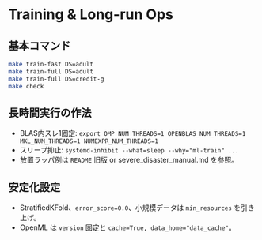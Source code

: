 # Training & Long-run Ops

## 基本コマンド
```bash
make train-fast DS=adult
make train-full DS=adult
make train-full DS=credit-g
make check
````

## 長時間実行の作法

* BLAS内スレ1固定: `export OMP_NUM_THREADS=1 OPENBLAS_NUM_THREADS=1 MKL_NUM_THREADS=1 NUMEXPR_NUM_THREADS=1`
* スリープ抑止: `systemd-inhibit --what=sleep --why="ml-train" ...`
* 放置ラッパ例は `README` 旧版 or severe\_disaster\_manual.md を参照。

## 安定化設定

* StratifiedKFold、`error_score=0.0`、小規模データは `min_resources` を引き上げ。
* OpenML は `version` 固定と `cache=True, data_home="data_cache"`。